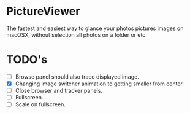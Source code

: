 # PictureViewer
The fastest and easiest way to glance your photos pictures images on macOSX, without selection all photos on a folder or etc.

# TODO's
- [ ] Browse panel should also trace displayed image.
- [x] Changing image switcher animation to getting smaller from center.
- [ ] Close browser and tracker panels.
- [ ] Fullscreen.
- [ ] Scale on fullscreen.
